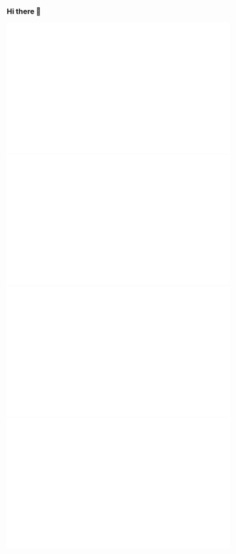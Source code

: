 ### Hi there 👋

<!--
**ruki-qq/ruki-qq** is a ✨ _special_ ✨ repository because its `README.md` (this file) appears on your GitHub profile.

Here are some ideas to get you started:

- 🔭 I’m currently working on ...
- 🌱 I’m currently learning ...
- 👯 I’m looking to collaborate on ...
- 🤔 I’m looking for help with ...
- 💬 Ask me about ...
- 📫 How to reach me: ...
- 😄 Pronouns: ...
- ⚡ Fun fact: ...
-->
![](https://raw.githubusercontent.com/ruki-qq/github-stats/master/generated/overview.svg#gh-dark-mode-only)
![](https://raw.githubusercontent.com/ruki-qq/github-stats/master/generated/overview.svg#gh-light-mode-only)
![](https://raw.githubusercontent.com/ruki-qq/github-stats/master/generated/languages.svg#gh-dark-mode-only)
![](https://raw.githubusercontent.com/ruki-qq/github-stats/master/generated/languages.svg#gh-light-mode-only)
